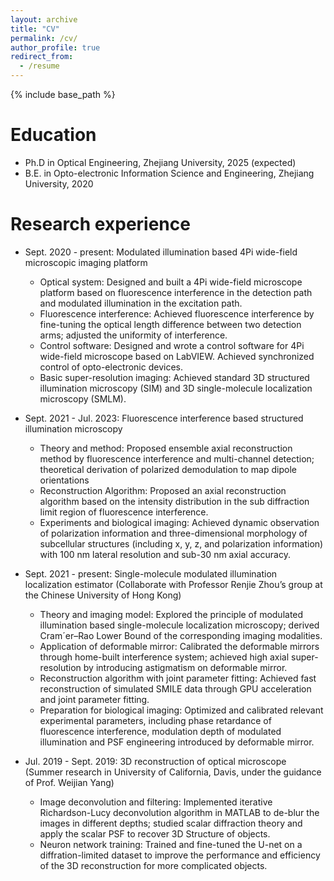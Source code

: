 ```yaml
---
layout: archive
title: "CV"
permalink: /cv/
author_profile: true
redirect_from:
  - /resume
---
```


{% include base_path %}

Education
======
* Ph.D in Optical Engineering, Zhejiang University, 2025 (expected)
* B.E. in Opto-electronic Information Science and Engineering, Zhejiang University, 2020

Research experience
======
* Sept. 2020 - present: Modulated illumination based 4Pi wide-field microscopic imaging platform
  * Optical system: Designed and built a 4Pi wide-field microscope platform based on fluorescence interference in the detection path and modulated illumination in the excitation path.
  * Fluorescence interference: Achieved fluorescence interference by fine-tuning the optical length difference between two detection arms; adjusted the uniformity of interference.
  * Control software: Designed and wrote a control software for 4Pi wide-field microscope based on LabVIEW. Achieved synchronized control of opto-electronic devices.
  * Basic super-resolution imaging: Achieved standard 3D structured illumination microscopy (SIM) and 3D single-molecule localization microscopy (SMLM).

* Sept. 2021 - Jul. 2023: Fluorescence interference based structured illumination microscopy
  * Theory and method: Proposed ensemble axial reconstruction method by fluorescence interference and multi-channel detection; theoretical derivation of polarized demodulation to map dipole orientations
  * Reconstruction Algorithm: Proposed an axial reconstruction algorithm based on the intensity distribution in the sub diffraction limit region of fluorescence interference.
  * Experiments and biological imaging: Achieved dynamic observation of polarization information and three-dimensional morphology of subcellular structures (including x, y, z, and polarization information) with 100 nm lateral resolution and sub-30 nm axial accuracy.

* Sept. 2021 - present: Single-molecule modulated illumination localization estimator (Collaborate with Professor Renjie Zhou’s group at the Chinese University of Hong Kong)
  * Theory and imaging model: Explored the principle of modulated illumination based single-molecule localization microscopy; derived Cram´er–Rao Lower Bound of the corresponding imaging modalities.
  * Application of deformable mirror: Calibrated the deformable mirrors through home-built interference system; achieved high axial super-resolution by introducing astigmatism on deformable mirror.
  * Reconstruction algorithm with joint parameter fitting: Achieved fast reconstruction of simulated SMILE data through GPU acceleration and joint parameter fitting.
  * Preparation for biological imaging: Optimized and calibrated relevant experimental parameters, including phase retardance of fluorescence interference, modulation depth of modulated illumination and PSF engineering introduced by deformable mirror.

* Jul. 2019 - Sept. 2019: 3D reconstruction of optical microscope (Summer research in University of California, Davis, under the guidance of Prof. Weijian Yang)
  * Image deconvolution and filtering: Implemented iterative Richardson-Lucy deconvolution algorithm in MATLAB to de-blur the images in different depths; studied scalar diffraction theory and apply the scalar PSF to recover 3D Structure of objects.
  * Neuron network training: Trained and fine-tuned the U-net on a diffration-limited dataset to improve the performance and efficiency of the 3D reconstruction for more complicated objects.


